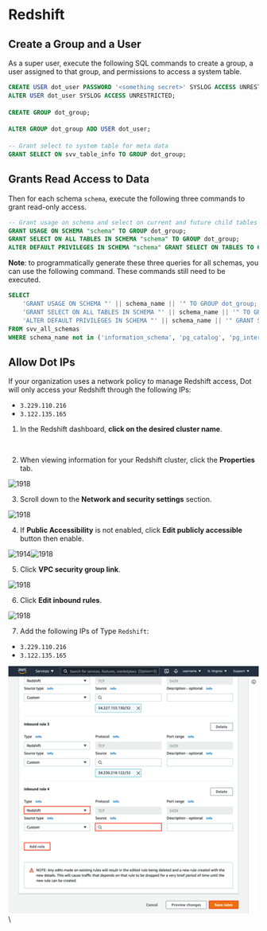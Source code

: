 # Redshift

## Create a Group and a User

As a super user, execute the following SQL commands to create a group, a user assigned to that group, and permissions to access a system table.

```sql
CREATE USER dot_user PASSWORD '<something secret>' SYSLOG ACCESS UNRESTRICTED;
ALTER USER dot_user SYSLOG ACCESS UNRESTRICTED;

CREATE GROUP dot_group;

ALTER GROUP dot_group ADD USER dot_user;

-- Grant select to system table for meta data
GRANT SELECT ON svv_table_info TO GROUP dot_group;
```



## Grants Read Access to Data

Then for each schema `schema`, execute the following three commands to grant read-only access.

```sql
-- Grant usage on schema and select on current and future child tables
GRANT USAGE ON SCHEMA "schema" TO GROUP dot_group;
GRANT SELECT ON ALL TABLES IN SCHEMA "schema" TO GROUP dot_group;
ALTER DEFAULT PRIVILEGES IN SCHEMA "schema" GRANT SELECT ON TABLES TO GROUP dot_group;
```



**Note**: to programmatically generate these three queries for all schemas, you can use the following command. These commands still need to be executed.

```sql
SELECT 
    'GRANT USAGE ON SCHEMA "' || schema_name || '" TO GROUP dot_group;' || '\n' ||
    'GRANT SELECT ON ALL TABLES IN SCHEMA "' || schema_name || '" TO GROUP dot_group;' || '\n' ||
    'ALTER DEFAULT PRIVILEGES IN SCHEMA "' || schema_name || '" GRANT SELECT ON TABLES TO GROUP dot_group;' AS single_schema_statement
FROM svv_all_schemas
WHERE schema_name not in ('information_schema', 'pg_catalog', 'pg_internal');
```

## Allow Dot IPs

If your organization uses a network policy to manage Redshift access, Dot will only access your Redshift through the following IPs:

* `3.229.110.216`
* `3.122.135.165`

1. In the Redshift dashboard, **click on the desired cluster name**.

<div align="left">

<figure><img src="https://files.readme.io/39a5a42-1.png" alt="" width="375"><figcaption></figcaption></figure>

</div>

2. When viewing information for your Redshift cluster, click the **Properties** tab.

![1918](https://files.readme.io/fcb267a-2.png)

3. Scroll down to the **Network and security settings** section.

![1918](https://files.readme.io/7ed17e1-Screen\_Shot\_2021-04-19\_at\_3.13.51\_PM.png)

4. If **Public Accessibility** is not enabled, click **Edit publicly accessible** button then enable.

![1914](https://files.readme.io/a7472c2-4.png)![1918](https://files.readme.io/a18855d-3\_-\_publicly\_accessible.png)

5. Click **VPC security group link**.

![1918](https://files.readme.io/c321c34-3.png)

6. Click **Edit inbound rules**.

![1918](https://files.readme.io/fcced0a-5.png)

7. Add the following IPs of Type `Redshift`:

* `3.229.110.216`
* `3.122.135.165`

![](<../../.gitbook/assets/image (1).png>)\


